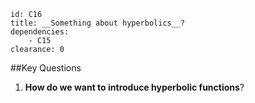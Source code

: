 ````
id: C16
title: __Something about hyperbolics__?
dependencies: 
    - C15
clearance: 0
````
##Key Questions

1. __How do we want to introduce hyperbolic functions__?

